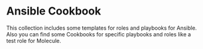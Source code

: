 # Ansible Cookbook

This collection includes some templates for roles and playbooks for Ansible. Also you can find some
Cookbooks for specific playbooks and roles like a test role for Molecule.